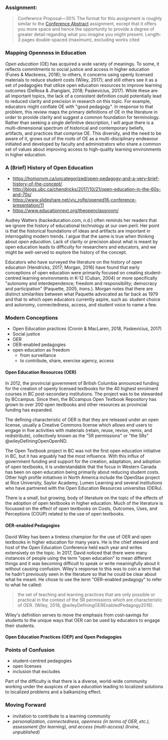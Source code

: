 ### Assignment:

> Conference Proposal—30%
The format for this assignment is roughly similar to the [Conference Abstract](http://grav.madland.ca/blog/conference-abstract-submitted) assignment, except that it offers you more space and hence the opportunity to provide a degree of greater detail regarding what you imagine you might present.
Length: 3 pages double-spaced (maximum), excluding works cited


### Mapping Openness in Education

*Open education* (OE) has acquired a wide variety of meanings. To some, it reflects commitments to social justice and access in higher education (Funes & Mackness, 2018); to others, it concerns using openly licensed materials to reduce student costs (Wiley, 2017); and still others see it as a set of pedagogies that utilize open education resources to improve learning outcomes (DeRosa & Jhangiani, 2018; Paskevicius, 2017). While these are all important topics, the lack of a consistent definition could potentially lead to reduced clarity and precision in research on this topic. For example, educators might conflate OE with "good pedagogy". In response to that problem, this review maps the primary definitions of OE in the literature in order to provide clarity and suggest a common foundation for terminology. Rather than seeking a single definitive description, I will argue there is a multi-dimensional spectrum of historical and contemporary beliefs, artifacts, and practices that comprise OE. This diversity, and the need to be aware of it, grows out of the roots of OE as a multi-disciplinary endeavour initiated and developed by faculty and administrators who share a common set of values about improving access to high-quality learning environments in higher education.

### A (Brief) History of Open Education
- https://homonym.ca/uncategorized/open-pedagogy-and-a-very-brief-history-of-the-concept/
- http://blogs.ubc.ca/chendricks/2017/10/21/open-education-in-the-60s-and-70s/
- https://www.slideshare.net/viv_rolfe/opened16-conference-presentation/11
- https://www.educationnext.org/theopenclassroom/

Audrey Watters (hackeducation.com, n.d.) often reminds her readers that we ignore the history of educational technology at our own peril. Her point is that the historical foundations of ideas and artifacts are important in interrogating modern trends. I argue that the same is true when thinking about *open education*. Lack of clarity or precision about what is meant by open education leads to difficulty for researchers and educators, and we might be well-served to explore the history of the concept.

Educators who have surveyed the literature on the history of open education (Hendricks, 2017; Morgan, 2016) have found that early conceptions of open education were primarily focused on creating student-centred learning environments in K-12 (Cuban, 2004) or more specifically "autonomy and interdependence; freedom and responsibility; democracy and participation" (Paquette, 2005, *trans.*). Morgan notes that there are distinct similarities between what Paquette advocated as far back as 1979 and that to which open educators currently aspire, such as: student choice and autonomy, connectedness, access, and student voice to name a few.



### Modern Conceptions
- Open Education practices (Cronin & MacLaren, 2018, Paskevicius, 2017)
- Social justice
- OER
- OER-enabled pedagogies
- open education as freedom
  - from surveillance
  - to contribute, share, exercise agency, access

#### Open Education Resources (OER)

In 2012, the provincial government of British Columbia announced funding for the creation of openly licensed textbooks for the 40 highest enrolment courses in BC post-secondary institutions. The project was to be stewarded by BCcampus. Since then, the BCcampus Open Textbook Repository has grown to over 200 open textbooks and other resources as provincial funding has expanded.

The defining characteristic of OER is that they are released under an open license, usually a Creative Commons license which allows end users to engage in five activities with materials (retain, reuse, revise, remix, and redistribute), collectively known as the "5R permissions" or "the 5Rs" @wileyDefiningOpenOpenND.

The Open Textbook project in BC was not the first open education initiative in BC, but it has arguably had the most influence. With this influx of government funding and support for the creation, adaptation, and adoption of open textbooks, it is understandable that the focus in Western Canada has been on open education being primarily about reducing student costs. Other high profile initiatives in North America include the OpenStax project at Rice University, Saylor Academy, Lumen Learning and several institutions who have partnered with the Open Education Resources universitas (OERu).

There is a small, but growing, body of literature on the topic of the effects of the adoption of open textbooks in higher education. Much of the literature is focussed on the effect of open textbooks on Costs, Outcomes, Uses, and Perceptions (COUP) related to the use of open textbooks.

#### OER-enabled Pedagogies

David Wiley has been a tireless champion for the use of OER and open textbooks in higher education for many years. He is the chief steward and host of the Open Education Conference held each year and writes extensively on the topic. In 2017, David noticed that there were many instances of people using the term "open education" to mean different things and it was becoming difficult to speak or write meaningfully about it without causing confusion. Wiley's response to this was to coin a term that he hadn't previously seen in the literature so that he could be clear about what he meant. He chose to use the term "OER-enabled pedagogy" to refer to what he called:

> the set of teaching and learning practices that are only possible or practical in the context of the 5R permissions which are characteristic of OER. (Wiley, 2018, @wileyDefiningOEREnabledPedagogy2018).

Wiley's definition serves to move the emphasis from cost-savings for students to the unique ways that OER can be used by educators to engage their students.

#### Open Education Practices (OEP) and Open Pedagogies


### Points of Confusion
 - student-centred pedagogies
 - open licenses
 - inclusion that excludes

 Part of the difficulty is that there is a diverse, world-wide community working under the auspices of *open education* leading to localized solutions to localized problems and a balkanizing effect.

### Moving Forward
- invitation to contribute to a learning community
- *personalization, connectedness, openness (in terms of OER, etc.), assessment (for learning), and access (multi-access) (Irvine, unpublished)*
